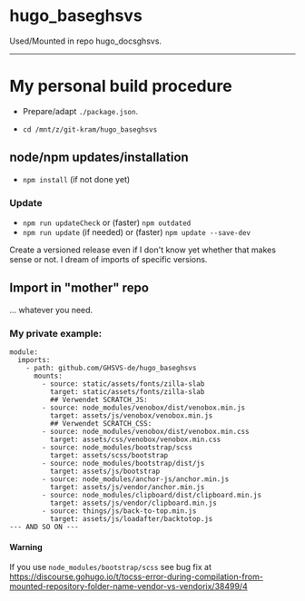 # hugo_baseghsvs

Used/Mounted in repo hugo_docsghsvs.

---

# My personal build procedure
- Prepare/adapt `./package.json`.

- `cd /mnt/z/git-kram/hugo_baseghsvs`

## node/npm updates/installation
- `npm install` (if not done yet)
### Update
- `npm run updateCheck` or (faster) `npm outdated`
- `npm run update` (if needed) or (faster) `npm update --save-dev`

Create a versioned release even if I don't know yet whether that makes sense or not. I dream of imports of specific versions.

## Import in "mother" repo
...  whatever you need.

### My private example:
```
module:
  imports:
    - path: github.com/GHSVS-de/hugo_baseghsvs
      mounts:
        - source: static/assets/fonts/zilla-slab
          target: static/assets/fonts/zilla-slab
          ## Verwendet SCRATCH_JS:
        - source: node_modules/venobox/dist/venobox.min.js
          target: assets/js/venobox/venobox.min.js
          ## Verwendet SCRATCH_CSS:
        - source: node_modules/venobox/dist/venobox.min.css
          target: assets/css/venobox/venobox.min.css
        - source: node_modules/bootstrap/scss
          target: assets/scss/bootstrap
        - source: node_modules/bootstrap/dist/js
          target: assets/js/bootstrap
        - source: node_modules/anchor-js/anchor.min.js
          target: assets/js/vendor/anchor.min.js
        - source: node_modules/clipboard/dist/clipboard.min.js
          target: assets/js/vendor/clipboard.min.js
        - source: things/js/back-to-top.min.js
          target: assets/js/loadafter/backtotop.js
--- AND SO ON ---
```

#### Warning
If you use `node_modules/bootstrap/scss` see bug fix at https://discourse.gohugo.io/t/tocss-error-during-compilation-from-mounted-repository-folder-name-vendor-vs-vendorix/38499/4
